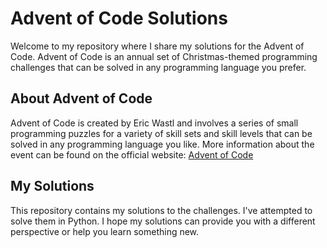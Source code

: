 # Advent of Code Solutions
Welcome to my repository where I share my solutions for the Advent of Code. Advent of Code is an annual set of Christmas-themed programming challenges that can be solved in any programming language you prefer.

## About Advent of Code
Advent of Code is created by Eric Wastl and involves a series of small programming puzzles for a variety of skill sets and skill levels that can be solved in any programming language you like. More information about the event can be found on the official website: [Advent of Code](https://adventofcode.com/)

## My Solutions
This repository contains my solutions to the challenges. I've attempted to solve them in Python. I hope my solutions can provide you with a different perspective or help you learn something new.